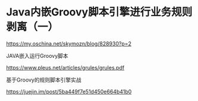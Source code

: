 
# Java内嵌Groovy脚本引擎进行业务规则剥离（一）

https://my.oschina.net/skymozn/blog/828930?p=2


JAVA嵌入运行Groovy脚本

https://www.pleus.net/articles/grules/grules.pdf

基于Groovy的规则脚本引擎实战

https://juejin.im/post/5ba449f7e51d450e664b41b0
